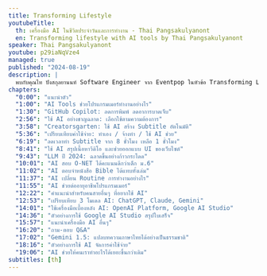 ```yaml
---
title: Transforming Lifestyle
youtubeTitle:
  th: เครื่องมือ AI ในชีวิตประจำวันและการทำงาน - Thai Pangsakulyanont
  en: Transforming lifestyle with AI tools by Thai Pangsakulyanont
speaker: Thai Pangsakulyanont
youtube: p29iaNqVze4
managed: true
published: "2024-08-19"
description: |
  พบกับคุณไท ปังสกุลยานนท์ Software Engineer จาก Eventpop ในหัวข้อ Transforming Lifestyle ที่จะมาเล่าถึงประสบการณ์การใช้ AI tools ในชีวิตประจำวันและการทำงาน คุณไทจะพาไปดูตัวอย่างการใช้งานจริง ตั้งแต่ GitHub Copilot ที่ช่วยประหยัดเวลาในการเขียนโค้ด ไปจนถึงการใช้ large language model อย่าง Gemini ในการสร้าง subtitle ภาษาไทยที่มีคุณภาพสูง นอกจากนี้ยังมีการแนะนำเครื่องมือและเทคนิคต่างๆ ที่ช่วยให้การทำงานสะดวกและมีประสิทธิภาพมากขึ้น ไม่ว่าคุณจะเป็นนักพัฒนาหรือผู้ที่สนใจการนำ AI มาประยุกต์ใช้ วิดีโอนี้จะช่วยเปิดมุมมองใหม่ๆ และสร้างแรงบันดาลใจในการใช้ AI เพื่อพัฒนาชีวิตและการทำงานของคุณ
chapters:
  "0:00": "แนะนำตัว"
  "1:00": "AI Tools ช่วยโปรแกรมเมอร์ทำงานอย่างไร"
  "1:30": "GitHub Copilot: ลดการพิมพ์ ลดอาการบาดเจ็บ"
  "2:56": "ใช้ AI อย่างชาญฉลาด: เลือกใช้ตามความต้องการ"
  "3:58": "Creatorsgarten: ใช้ AI สร้าง Subtitle อัตโนมัติ"
  "5:36": "เปรียบเทียบค่าใช้จ่าย: ทำเอง / จ้างทำ / ใช้ AI ช่วย"
  "6:19": "ลดเวลาทำ Subtitle จาก 8 ชั่วโมง เหลือ 1 ชั่วโมง"
  "8:41": "ใช้ AI สรุปเนื้อหาวีดิโอ และช่วยออกแบบ UI ของเว็บไซต์"
  "9:43": "LLM ปี 2024: ฉลาดขึ้นอย่างก้าวกระโดด"
  "10:01": "AI สอบ O-NET ได้คะแนนดีกว่าเด็ก ม.6"
  "11:02": "AI ตอบจำหนังสือ Bible ได้แทบทั้งเล่ม"
  "11:37": "AI เปลี่ยน Routine การทำงานอย่างไร"
  "11:55": "AI ช่วยต่ออายุอาชีพโปรแกรมเมอร์"
  "12:22": "คำแนะนำสำหรับคนสายอื่นๆ ที่อยากใช้ AI"
  "12:53": "เปรียบเทียบ 3 โมเดล AI: ChatGPT, Claude, Gemini"
  "14:01": "ใช้เครื่องมือเบื้องหลัง AI: OpenAI Platform, Google AI Studio"
  "14:36": "ตัวอย่างการใช้ Google AI Studio สรุปใบเสร็จ"
  "15:57": "แนะนำเครื่องมือ AI อื่นๆ"
  "16:20": "ถาม-ตอบ Q&A"
  "17:02": "Gemini 1.5: แปลบทความภาษาไทยได้อย่างเป็นธรรมชาติ"
  "18:16": "ตัวอย่างการใช้ AI จัดการค่าใช้จ่าย"
  "19:06": "AI ช่วยให้คนเราทำอะไรได้เยอะขึ้นกว่าเดิม"
subtitles: [th]
---
```

